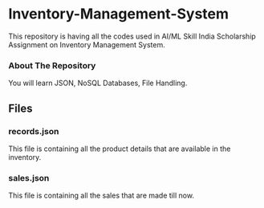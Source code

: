 # Inventory-Management-System
This repository is having all the codes used in AI/ML Skill India Scholarship Assignment on Inventory Management System.

### About The Repository
You will learn JSON, NoSQL Databases, File Handling.

## Files
### records.json
This file is containing all the product details that are available in the inventory.
### sales.json
This file is containing all the sales that are made till now.
### 


